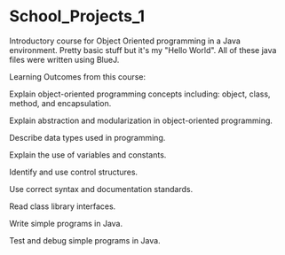 # School_Projects_1
Introductory course for Object Oriented programming in a Java environment.  Pretty basic stuff but it's my "Hello World".  All of these java files were written using BlueJ. 

Learning Outcomes from this course:

Explain object-oriented programming concepts including: object, class, method, and encapsulation.

Explain abstraction and modularization in object-oriented programming.

Describe data types used in programming.

Explain the use of variables and constants.

Identify and use control structures.

Use correct syntax and documentation standards.

Read class library interfaces.

Write simple programs in Java.

Test and debug simple programs in Java.
